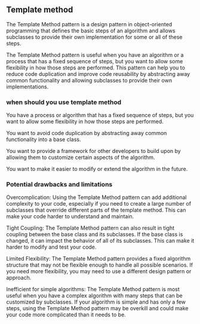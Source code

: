## Template method

The Template Method pattern is a design pattern in object-oriented programming that defines the basic steps of an
algorithm and allows subclasses to provide their own implementation for some or all of these steps.

The Template Method pattern is useful when you have an algorithm or a process that has a fixed sequence of steps, but
you want to allow some flexibility in how those steps are performed. This pattern can help you to reduce code
duplication and improve code reusability by abstracting away common functionality and allowing subclasses to provide
their own implementations.

### when should you use template method

You have a process or algorithm that has a fixed sequence of steps, but you want to allow some flexibility in how those
steps are performed.

You want to avoid code duplication by abstracting away common functionality into a base class.

You want to provide a framework for other developers to build upon by allowing them to customize certain aspects of the
algorithm.

You want to make it easier to modify or extend the algorithm in the future.

### Potential drawbacks and limitations

Overcomplication: Using the Template Method pattern can add additional complexity to your code, especially if you need
to create a large number of subclasses that override different parts of the template method. This can make your code
harder to understand and maintain.

Tight Coupling: The Template Method pattern can also result in tight coupling between the base class and its subclasses.
If the base class is changed, it can impact the behavior of all of its subclasses. This can make it harder to modify and
test your code.

Limited Flexibility: The Template Method pattern provides a fixed algorithm structure that may not be flexible enough to
handle all possible scenarios. If you need more flexibility, you may need to use a different design pattern or approach.

Inefficient for simple algorithms: The Template Method pattern is most useful when you have a complex algorithm with
many steps that can be customized by subclasses. If your algorithm is simple and has only a few steps, using the
Template Method pattern may be overkill and could make your code more complicated than it needs to be.